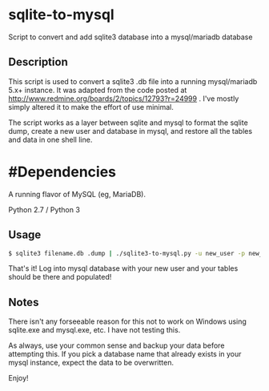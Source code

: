 sqlite-to-mysql
===============

Script to convert and add sqlite3 database into a mysql/mariadb database

## Description

This script is used to convert a sqlite3 .db file into a running mysql/mariadb 5.x+ instance.  It was adapted from the code posted at http://www.redmine.org/boards/2/topics/12793?r=24999 .  I've mostly simply altered it to make the effort of use minimal.

The script works as a layer between sqlite and mysql to format the sqlite dump, create a new user and database in mysql, and restore all the tables and data in one shell line.

# #Dependencies

A running flavor of MySQL (eg, MariaDB).

Python 2.7 / Python 3

## Usage

```bash
$ sqlite3 filename.db .dump | ./sqlite3-to-mysql.py -u new_user -p new_password -d new_database | mysql -u root -p --default-character-set=utf8

```

That's it!  Log into mysql database with your new user and your tables should be there and populated!

## Notes

There isn't any forseeable reason for this not to work on Windows using sqlite.exe and mysql.exe, etc.  I have not testing this.

As always, use your common sense and backup your data before attempting this.  If you pick a database name that already exists in your mysql instance, expect the data to be overwritten.

Enjoy!
